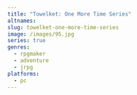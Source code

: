 ```yaml
---
title: "Towelket: One More Time Series"
altnames:
slug: towelket-one-more-time-series
image: /images/95.jpg
series: true
genres:
  - rpgmaker
  - adventure
  - jrpg
platforms:
  - pc
---
```


